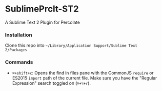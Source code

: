 SublimePrclt-ST2
================

A Sublime Text 2 Plugin for Percolate


### Installation

Clone this repo into `~/Library/Application Support/Sublime Text 2/Packages`


### Commands

- `⌘+shift+c`: Opens the find in files pane with the CommonJS `require` or ES2015 `import` path of the current file. Make sure you have the "Regular Expression" search toggled on (`⌘+⌥+r`).
